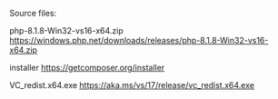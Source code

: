 Source files:

php-8.1.8-Win32-vs16-x64.zip
https://windows.php.net/downloads/releases/php-8.1.8-Win32-vs16-x64.zip

installer
https://getcomposer.org/installer

VC_redist.x64.exe
https://aka.ms/vs/17/release/vc_redist.x64.exe
